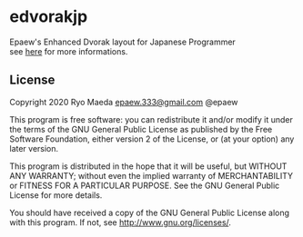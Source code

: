 # edvorakjp

Epaew's Enhanced Dvorak layout for Japanese Programmer  
see [here](/users/edvorakjp) for more informations.

## License

Copyright 2020 Ryo Maeda epaew.333@gmail.com @epaew

This program is free software: you can redistribute it and/or modify
it under the terms of the GNU General Public License as published by
the Free Software Foundation, either version 2 of the License, or
(at your option) any later version.

This program is distributed in the hope that it will be useful,
but WITHOUT ANY WARRANTY; without even the implied warranty of
MERCHANTABILITY or FITNESS FOR A PARTICULAR PURPOSE.  See the
GNU General Public License for more details.

You should have received a copy of the GNU General Public License
along with this program.  If not, see <http://www.gnu.org/licenses/>.
